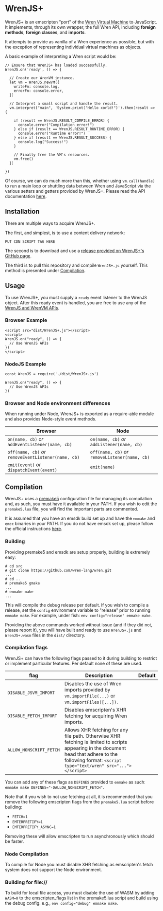 # WrenJS+
WrenJS+ is an emscripten "port" of the [Wren Virtual Machine](https://wren.io) to JavaScript. It implements, through its own wrapper, the full Wren API, including **foreign methods**, **foreign classes**, and **imports**.

It attempts to provide as vanilla of a Wren experience as possible, but with the exception of representing individual virtual machines as objects.

A basic example of interpreting a Wren script would be:

```
// Ensure that WrenJS+ has loaded successfully.
WrenJS.on('ready', () => {

  // Create our WrenVM instance.
  let vm = WrenJS.newVM({
    writeFn: console.log,
    errorFn: console.error,
  })
  
  // Interpret a small script and handle the result.
  vm.interpret("main", 'System.print("Hello xorld!")').then(result => {
  
    if (result == WrenJS.RESULT_COMPILE_ERROR) {
      console.error("Compilation error!")
    } else if (result == WrenJS.RESULT_RUNTIME_ERROR) {
      console.error("Runtime error!")
    } else if (result == WrenJS.RESULT_SUCCESS) {
      console.log("Success!")
    }
    
    // Finally free the VM's resources.
    vm.free()
  })
  
})
```

Of course, we can do much more than this, whether using `vm.call(handle)` to run a main loop or shuttling data between Wren and JavaScript via the various setters and getters provided by WrenJS+. Please read the API documentation [here](docs/API.md).

## Installation
There are multiple ways to acquire WrenJS+.

The first, and simplest, is to use a content delivery network:

```
PUT CDN SCRIPT TAG HERE
```

The second is to download and use a [release provided on WrenJS+'s GitHub page](releases/).

The third is to pull this repository and compile `WrenJS+.js` yourself. This method is presented under [Compilation](#compilation).

## Usage
To use WrenJS+, you must supply a `ready` event listener to the WrenJS object. After this ready event is handled, you are free to use any of the [WrenJS and WrenVM APIs](docs/API.md).

### Browser Example
```
<script src="dist/WrenJS+.js"></script>
<script>
WrenJS.on("ready", () => {
  // Use WrenJS APIs
})
</script>

```

### NodeJS Example
```
const WrenJS = require('./dist/WrenJS+.js')

WrenJS.on("ready", () => {
  // Use WrenJS APIs
})
```

### Browser and Node environment differences
When running under Node, WrenJS+ is exported as a require-able module and also provides Node-style event methods.

| Browser | Node |
|-|-|
| `on(name, cb)` *or* `addEventListener(name, cb)` | `on(name, cb)` *or* `addListener(name, cb)`
| `off(name, cb)` *or* `removeEventListener(name, cb)` | `off(name, cb)` *or* `removeListener(name, cb)`
| `emit(event)` *or* `dispatchEvent(event)` | `emit(name)`

## Compilation
WrenJS+ uses a [premake5](https://premake.github.io/) configuration file for managing its compilation and, as such, you must have it available in your PATH. If you wish to edit the `premake5.lua` file, you will find the important parts are commented.

It is assumed that you have an emsdk build set up and have the `emmake` and `emcc` binaries in your PATH. If you do not have emsdk set up, please follow the official instructions [here](https://emscripten.org/docs/getting_started/downloads.html#installation-instructions).

### Building
Providing premake5 and emsdk are setup properly, building is extremely easy:

```
# cd src
# git clone https://github.com/wren-lang/wren.git
...
# cd ..
# premake5 gmake
...
# emmake make
...
```

This will compile the debug release per default. If you wish to compile a release, set the `config` environment variable to "release" prior to running `emmake make`. For example, under fish: `env config="release" emmake make`.

Providing the above commands worked without issue (and if they did not, please report it), you will have built and ready to use `WrenJS+.js` and `WrenJS+.wasm` files in the `dist/` directory.

### Compilation flags
WrenJS+ can have the following flags passed to it during building to restrict or implement particular features. Per default none of these are used.

| flag                     | Description | Default
|-|-|-|
| `DISABLE_JSVM_IMPORT`    | Disables the use of Wren imports provided by `vm.importFile(...)` or `vm.importFiles([...])`.
| `DISABLE_FETCH_IMPORT`   | Disables emscripten's XHR fetching for acquiring Wren imports.
| `ALLOW_NONSCRIPT_FETCH`  | Allows XHR fetching for any file path. Otherwise XHR fetching is limited to scripts appearing in the document head that adhere to the following format: `<script type="text/wren" src="..."></script>`

You can add any of these flags as `DEFINES` provided to `emmake` as such: `emmake make DEFINES="-DALLOW_NONSCRIPT_FETCH"`.

Note that if you wish to not use fetching at all, it is recommended that you remove the following emscripten flags from the `premake5.lua` script before building:

  * `FETCH=1`
  * `EMTERPRETIFY=1`
  * `EMTERPRETIFY_ASYNC=1`
    
Removing these will allow emscripten to run asynchronously which should be faster.

### Node Compilation
To compile for Node you must disable XHR fetching as emscripten's fetch system does not support the Node environment.

### Building for file://
To build for local file access, you must disable the use of WASM by adding `WASM=0` to the emscripten_flags list in the premake5.lua script and build using the debug config. e.g., `env config="debug" emmake make`.